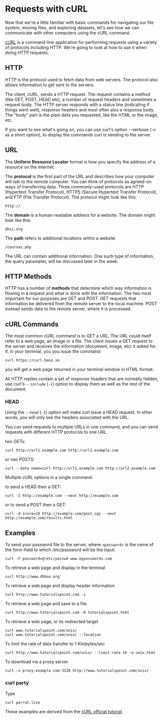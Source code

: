 # Requests with cURL

Now that we're a little familiar with basic commands for navigating our file system, moving files, and exploring datasets, let's see how we can communicate with other computers using the cURL command.

[cURL](https://curl.haxx.se/) is a command-line application for performing requests using a variety of protocols including HTTP. We're going to look at how to use it when doing HTTP requests.

## HTTP

HTTP is the protocol used to fetch data from web servers. The protocol also allows information to get sent to the servers.

The client, cURL, sends a HTTP request. The request contains a method (like GET, POST, HEAD etc), a number of request headers and sometimes a request body. The HTTP server responds with a status line (indicating if things went well), response headers and most often also a response body. The "body" part is the plain data you requested, like the HTML or the image, etc.

If you want to see what's going on, you can use curl's option --verbose (-v as a short option), to display the commands curl is sending to the server.

## URL

The **Uniform Resource Locator** format is how you specify the address of a resource on the internet.

The **protocol** is the first part of the URL and describes how your computer will talk to the remote computer. You can think of protocols as agreed-on ways of transferring data. Three commonly-used protocols are HTTP (Hypertext Transfer Protocol), HTTPS (Secure Hypertext Transfer Protocol), and FTP (File Transfer Protocol). The protocol might look like this:

	http://
	
The **domain** is a human-readable address for a website. The domain might look like this:

	dhsi.org
	
The **path** refers to additional locations within a website

	/courses.php
	
The URL can contain additional information. One such type of information, the query parameter, will be discussed later in the week.

## HTTP Methods

HTTP has a number of **methods** that determine which way information is flowing in a request and what is done with the information. The two most important for our purposes are GET and POST. GET requests that information be delivered from the remote server to the local machine. POST instead sends data to the remote server, where it is processed.

## cURL Commands

The most common cURL command is to GET a URL. The URL could itself refer to a web page, an image or a file. The client issues a GET request to the server and receives the information (document, image, etc)  it asked for. If, in your terminal, you you issue the command:

	curl https://curl.haxx.se

you will get a web page returned in your terminal window in HTML format.

All HTTP replies contain a set of response headers that are normally hidden, use curl's `--include` (`-i`) option to display them as well as the rest of the document.

### HEAD

Using the `--head` (`-I`) option will make curl issue a HEAD request. In other words, you will only see the headers associated with the URL.

You can send requests to multiple URLs in one command, and you can send requests with different HTTP protocols to one URL.

two GETs:

	curl http://url1.example.com http://url2.example.com

or two POSTS:

	curl --data name=curl http://url1.example.com http://url2.example.com

Multiple cURL options in a single command:

to send a HEAD then a GET:

	curl -I http://example.com --next http://example.com

or to send a POST then a GET:

	curl -d score=10 http://example.com/post.cgi --next http://example.com/results.html

## Examples

To send your password file to the server, where `<password>` is the name of the form-field to which /etc/password will be the input:

	curl -F password=@/etc/passwd www.mypasswords.com

To retrieve a web page and display in the terminal

	curl http://www.dhbox.org`

To retrieve a web page and display header information

	curl http://www.tutorialspoint.com -i

To retrieve a web page and save to a file.

	curl http://www.tutorialspoint.com -0 tutorialspoint.html

To retrieve a web page, or its redirected target

	curl www.tutorialspoint.com/unix/ 
	curl www.tutorialspoint.com/unix/ --location

To limit the rate of data transfer to 1 Kilobytes/sec

	curl http://www.tutorialspoint.com/unix/ --limit-rate 1k -o unix.html

To download via a proxy server

	curl -x proxy.example.com:3128 http://www.tutorialspoint.com/unix/

### curl party

Type  

`curl parrot.live`

These examples are derived from the [cURL official tutorial](https://curl.haxx.se/docs/httpscripting.html).
